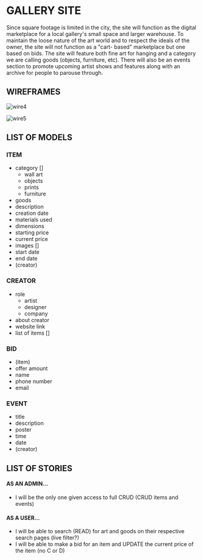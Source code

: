 # GALLERY SITE

Since square footage is limited in the city, the site will function as the digital marketplace for a local gallery's small space and larger warehouse. To maintain the loose nature of the art world and to respect the ideals of the owner, the site will not function as a "cart- based" marketplace but one based on bids. The site will feature both fine art for hanging and a category we are calling goods (objects, furniture, etc). There will also be an events section to promote upcoming artist shows and features along with an archive for people to parouse through.

## WIREFRAMES

![wire4](https://i.imgur.com/6YKXIwK.png)

![wire5](https://i.imgur.com/OE3aZgU.png)


## LIST OF MODELS

### ITEM
- category []
    - wall art
    - objects
    - prints
    - furniture
- goods
- description
- creation date
- materials used
- dimensions
- starting price
- current price
- images []
- start date
- end date
- (creator)

### CREATOR
- role
    - artist
    - designer
    - company
- about creator
- website link
- list of items []

### BID
- (item)
- offer amount
- name
- phone number
- email

### EVENT
- title
- description
- poster
- time
- date
- (creator)



## LIST OF STORIES

#### AS AN ADMIN...
- I will be the only one given access to full CRUD (CRUD items and events)

#### AS A USER...
- I will be able to search (READ) for art and goods on their respective search pages (live filter?)
- I will be able to make a bid for an item and UPDATE the current price of the item (no C or D)

